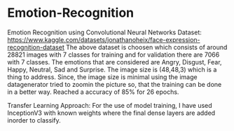 # Emotion-Recognition
Emotion Recognition using Convolutional Neural Networks
Dataset: https://www.kaggle.com/datasets/jonathanoheix/face-expression-recognition-dataset
The above dataset is choosen which consists of around 28821 images with 7 classes for training and for validation there are 7066 with 7 classes. 
The emotions that are considered are Angry, Disgust, Fear, Happy, Neutral, Sad and Surprise.
The image size is (48,48,3) which is a thing to address.
Since, the image size is minimal using the image datagenerator tried to zoomin the picture so, that the training can be done in a better way.
Reached a accuracy of 85% for 26 epochs.

Transfer Learning Approach:
For the use of model training, I have used InceptionV3 with known weights where the final dense layers are added inorder to classify. 
